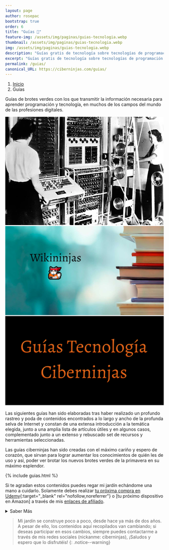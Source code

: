 ```yaml
---
layout: page
author: rosepac
bootstrap: true
order: 6
title: "Guías 📓"
feature-img: /assets/img/paginas/guias-tecnologia.webp
thumbnail: /assets/img/paginas/guias-tecnologia.webp
img: /assets/img/paginas/guias-tecnologia.webp
description: "Guías gratis de tecnología sobre tecnologías de programación de campos temáticos relacionados a las profesiones digitales."
excerpt: "Guías gratis de tecnología sobre tecnologías de programación de campos temáticos relacionados a las profesiones digitales."
permalink: /guias/
canonical_URL: https://ciberninjas.com/guias/
---
```


<div class="hidden-sm-down">
<nav aria-label="breadcrumb">
  <ol class="breadcrumb">
    <li class="breadcrumb-item"><a href="/">Inicio</a></li>
    <li class="breadcrumb-item active" aria-current="page">Guías</li>
  </ol>
</nav>
</div>

<script type="application/ld+json">
{
 "@context": "https://schema.org",
 "@type": "BreadcrumbList",
 "itemListElement":
 [
  {
   "@type": "ListItem",
   "position": 1,
   "item":
   {
    "@id": "https://ciberninjas.com/guias/",
    "name": "Guías gratis de Programación, Desarrollo y Tecnología"
    }
  }
 ]
}
</script>

Guías de brotes verdes con los que transmitir la información necesaria para aprender programación y tecnología, en muchos de los campos del mundo de las profesiones digitales.


<div class ="portfolio-grid">
<div class="portfolio-cell">
<a class="portfolio-link" data-keyboard="true" href="/cronograma/">
<div class="caption" title="🥇 ▷ Cronograma de la Historia de las Computadoras">
<div class="caption-content">
<i class="fa fa-search-plus fa-3x"></i>
</div>
</div>
<img alt="1944 - Primer Colossus operativo en Bletchley Park" class="" src="/assets/img/paginas-historia/colossus.webp">
</a>
</div>
<div class="portfolio-cell">
<a class="portfolio-link" data-keyboard="true" href="/wiki/">
<div class="caption" title="WikiNinjas: La Enciclopedia Informática Tecnológica Ciberninjas actualizada creada por Ciberninjas">
<div class="caption-content">
<i class="fa fa-search-plus fa-3x"></i>
</div>
</div>
<img alt="La Mejor Wikipedia de Tecnología en Español del Mundo" class="" src="/assets/img/paginas/wikininjas-test-1.jpg">
</a>
</div>
<div class="portfolio-cell">
<a class="portfolio-link" data-keyboard="true" href="/glosario/">
<div class="caption" title="🥇 ▷ Diccionario Tecnológico de los Ciberninjas">
<div class="caption-content">
<i class="fa fa-search-plus fa-3x"></i>
</div>
</div>
<img alt="Lista de palabras del Diccionario Tecnológico y sus definiciones" class="" src="/assets/img/paginas/guias-tecnologia.webp">
</a>
</div>
</div>

Las siguientes guías han sido elaboradas tras haber realizado un profundo rastreo y poda de contenidos encontrados a lo largo y ancho de la profunda selva de Internet y constan de una extensa introducción a la temática elegida, junto a una amplia lista de artículos útiles y en algunos casos, complementado junto a un extenso y rebuscado set de recursos y herramientas seleccionadas.

Las guías ciberninjas han sido creadas con el máximo cariño y espero de corazón, que sirvan para lograr aumentar los conocimientos de quién les de uso y así, poder ver brotar los nuevos brotes verdes de la primavera en su máximo esplendor.

{% include guias.html %}

Si te agradan estos contenidos puedes regar mi jardín echándome una mano a cuidarlo. Solamente debes realizar [tu próxima compra en Udemy](https://click.linksynergy.com/deeplink?id=W9Gem8jDoic&mid=39197&murl=https%3A%2F%2Fwww.udemy.com%2F){:target="_blank" rel="nofollow,noreferrer"} o [tu próximo dispositivo en Amazon] a través de mis <a href="/catalogo/" title="Enlaces a los Productos de la Tienda de Programación y Tecnología Ciberninjas">enlaces de afiliado</a>.

<details>
<summary>Saber Más</summary>
<br/>
<p>Estas publicaciones han conllevado horas y horas de intenso trabajo de investigación, lectura, práctica y redacción; y como no, tiempo, mucho tiempo de búsqueda y más de un dolor de cabeza.</p>
<p>Hasta el momento, las semillas sembradas están relacionadas con: como aprender a aprender, como aprender a programar, como aprender diseño web, como aprender sobre bases de datos, las profesiones digitales más demandadas, las herramientas y frameworks más demandadas dentro de las profesiones digitales, las habilidades requeridas dentro de todos los trabajos digitales, los frameworks de desarrollo web, como aprender Javascript, como poder aprender Python, como aprender inteligencia artificial, los mejores libros para aprender GO, como aprender NodeJS, como aprender Rust, como aprender sobre generadores de sitios estáticos (como por ejemplo Jekyll), como poder aprender todo sobre CMS (como por ejemplo: Wordpress o Drupal), como aprender Git, como aprender posicionamiento y el SEO, las mejores herramienas para los mejores webmaster, ayuda para aprender todo lo necesario sobre los rastreadores web y el fichero robots.txt, como aprender diseño gráfico, los mejores sistemas operativos de código abierto, instaladores múltiples (como Chocolatey y Ninite), herramientas de utilidad (como Hiren´s BootCD o la enciclopedia offline Kiwix).</p>
</details>

> Mi jardín se construye poco a poco, desde hace ya más de dos años. A pesar de ello, los contenidos aquí recopilados van cambiando; si deseas participar en esos cambios, siempre puedes contactarme a través de mis redes sociales (nickanme: ciberninjas), ¡Saludos y espero que lo disfrutéis!
{: .notice--warning}

<script type="application/ld+json">
{
  "@context": "https://schema.org",
  "@type": "FAQPage",
  "mainEntity": [{
    "@type": "Question",
    "name": "¿Qué son las guías de tecnología?",
    "acceptedAnswer": {
      "@type": "Answer",
      "text": "Las guías de tecnología, son artículos extensos, enfocados en explicarte el máximo contenido posible sobre una tecnología concreta."
    }
  },{
    "@type": "Question",
    "name": "¿Por qué Ciberninjas crea este tipo de guías tecnológicas?",
    "acceptedAnswer": {
      "@type": "Answer",
      "text": "Habiendo descubierta una alta falta de contenidos de calidad sobre programación y desarrollo, en 2018, se decide comenzar con este proyecto; que se ha ido extendiendo hacía la traducción de artículos de Wikipedia y mucho más."
    }
  }]
}
</script>